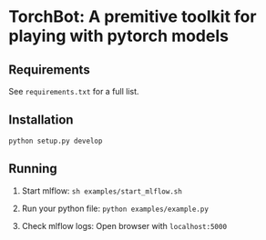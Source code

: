 # TorchBot: A premitive toolkit for playing with pytorch models

## Requirements
See `requirements.txt` for a full list.

## Installation
 `python setup.py develop`


## Running

1. Start mlflow:
`sh examples/start_mlflow.sh`

2. Run your python file:
`python examples/example.py`


3. Check mlflow logs:
Open browser with `localhost:5000`